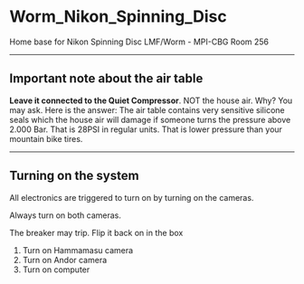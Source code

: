 # Worm_Nikon_Spinning_Disc
Home base for Nikon Spinning Disc LMF/Worm  - MPI-CBG Room 256

___

## Important note about the air table ##

**Leave it connected to the Quiet Compressor**. NOT the house air.  Why? You may ask.  Here is the answer: The air table contains very sensitive silicone seals which the house air will damage if someone turns the pressure above 2.000 Bar.  That is 28PSI in regular units.  That is lower pressure than your mountain bike tires. 

___

## Turning on the system ##

All electronics are triggered to turn on by turning on the cameras.

Always turn on both cameras.

The breaker may trip. Flip it back on in the box

1. Turn on Hammamasu camera
2. Turn on Andor camera
3. Turn on computer

